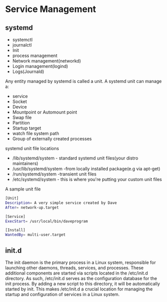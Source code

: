 # Service Management
## systemd 
- systemctl
- journalctl
- Init
- process management
- Network management(networkd)
- Login management(logind)
- Logs(Journald)

Any entity managed by systemd is called a unit. A systemd unit can manage a:
- service
- Socket
- Device
- Mountpoint or Automount point
- Swap file
- Partition
- Startup target
- watch file system path
- Group of externally created processes

systemd unit file locations
- /lib/systemd/system  - standard systemd unit files(your distro maintainers)
- /usr/lib/systemd/system -from locally installed package(e.g via apt-get)
- /run/systemd/system -transient unit files
- /etc/systemd/system - this is where you're putting your custom unit files

A sample unit file
```sh
[Unit]
Description= A very simple service created by Dave
After= network-up.target

[Service]
ExecStart= /usr/local/bin/daveprogram

[Install]
WantedBy= multi-user.target
```

## init.d
The init daemon is the primary process in a Linux system, responsible for launching other daemons, threads, services, and processes. These additional components are started via scripts located in the /etc/init.d directory. As such, /etc/init.d serves as the configuration database for the init process. By adding a new script to this directory, it will be automatically started by init. This makes /etc/init.d a crucial location for managing the startup and configuration of services in a Linux system.


